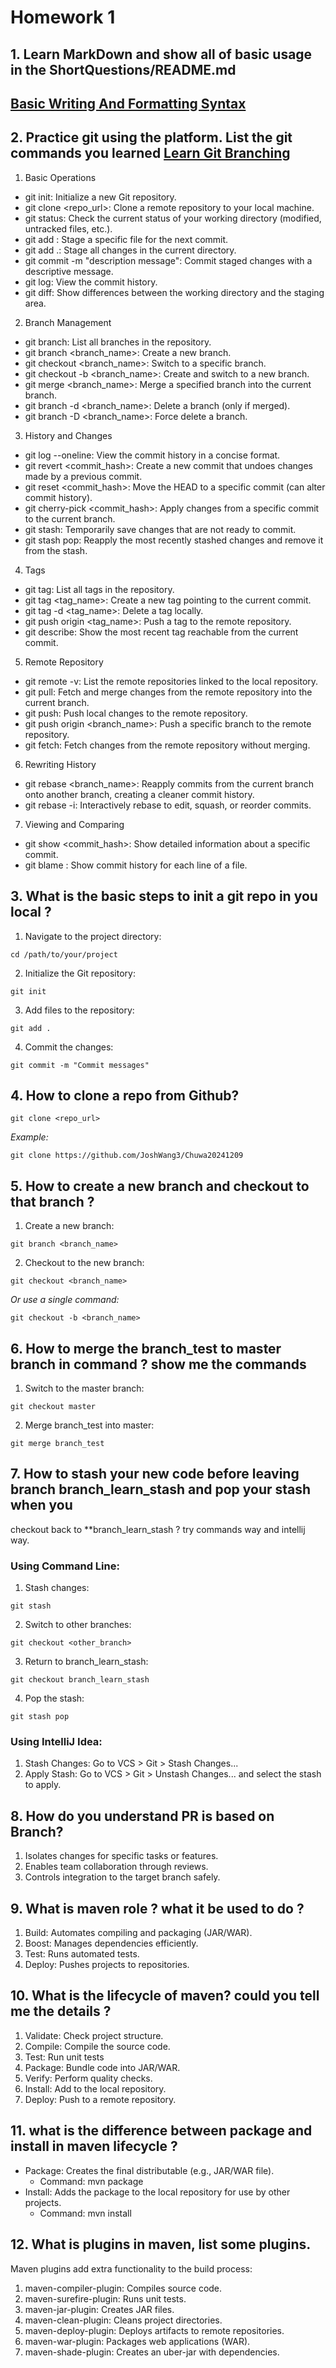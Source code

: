 # Homework 1
## 1. Learn MarkDown and show all of basic usage in the ShortQuestions/README.md
## [Basic Writing And Formatting Syntax](https://docs.github.com/en/get-started/writing-on-github/getting-started-with-writing-and-formatting-on-github/basic-writing-and-formatting-syntax)


## 2. Practice git using the platform. List the git commands you learned [Learn Git Branching](https://learngitbranching.js.org/)
1. Basic Operations
- git init: Initialize a new Git repository.
- git clone <repo_url>: Clone a remote repository to your local machine.
- git status: Check the current status of your working directory (modified, untracked files, etc.).
- git add <file>: Stage a specific file for the next commit.
- git add .: Stage all changes in the current directory.
- git commit -m "description message": Commit staged changes with a descriptive message.
- git log: View the commit history.
- git diff: Show differences between the working directory and the staging area.

2. Branch Management
- git branch: List all branches in the repository.
- git branch <branch_name>: Create a new branch.
- git checkout <branch_name>: Switch to a specific branch.
- git checkout -b <branch_name>: Create and switch to a new branch.
- git merge <branch_name>: Merge a specified branch into the current branch.
- git branch -d <branch_name>: Delete a branch (only if merged).
- git branch -D <branch_name>: Force delete a branch.

3. History and Changes
- git log --oneline: View the commit history in a concise format.
- git revert <commit_hash>: Create a new commit that undoes changes made by a previous commit.
- git reset <commit_hash>: Move the HEAD to a specific commit (can alter commit history).
- git cherry-pick <commit_hash>: Apply changes from a specific commit to the current branch.
- git stash: Temporarily save changes that are not ready to commit.
- git stash pop: Reapply the most recently stashed changes and remove it from the stash.

4. Tags
- git tag: List all tags in the repository.
- git tag <tag_name>: Create a new tag pointing to the current commit.
- git tag -d <tag_name>: Delete a tag locally.
- git push origin <tag_name>: Push a tag to the remote repository.
- git describe: Show the most recent tag reachable from the current commit.

5. Remote Repository
- git remote -v: List the remote repositories linked to the local repository.
- git pull: Fetch and merge changes from the remote repository into the current branch.
- git push: Push local changes to the remote repository.
- git push origin <branch_name>: Push a specific branch to the remote repository.
- git fetch: Fetch changes from the remote repository without merging.

6. Rewriting History
- git rebase <branch_name>: Reapply commits from the current branch onto another branch, creating a cleaner commit history.
- git rebase -i: Interactively rebase to edit, squash, or reorder commits.

7. Viewing and Comparing
- git show <commit_hash>: Show detailed information about a specific commit.
- git blame <file>: Show commit history for each line of a file.

## 3. What is the basic steps to init a git repo in you local ?
1. Navigate to the project directory:
```
cd /path/to/your/project
```
2. Initialize the Git repository:
```
git init
```
3. Add files to the repository:
```
git add .
```
4. Commit the changes:
```
git commit -m "Commit messages"
```

## 4. How to clone a repo from Github?
```
git clone <repo_url>
```
_Example:_
```
git clone https://github.com/JoshWang3/Chuwa20241209
```

## 5. How to create a new branch and checkout to that branch ?
1. Create a new branch:
```
git branch <branch_name>
```
2. Checkout to the new branch:
```
git checkout <branch_name>
```
_Or use a single command:_
```
git checkout -b <branch_name>
```

## 6. How to merge the branch_test to master branch in command ? show me the commands
1. Switch to the master branch:
```
git checkout master
```
2. Merge branch_test into master:
```
git merge branch_test
```

## 7. How to stash your new code before leaving branch branch_learn_stash and pop your stash when you
checkout back to **branch_learn_stash ? try commands way and intellij way.
### Using Command Line:
1. Stash changes:
```
git stash
```
2. Switch to other branches:
```
git checkout <other_branch>
```
3. Return to branch_learn_stash:
```
git checkout branch_learn_stash
```
4. Pop the stash:
```
git stash pop
```
### Using IntelliJ Idea:
1. Stash Changes: Go to VCS > Git > Stash Changes...
2. Apply Stash: Go to VCS > Git > Unstash Changes... and select the stash to apply.

## 8. How do you understand PR is based on Branch?
1. Isolates changes for specific tasks or features.
2. Enables team collaboration through reviews.
3. Controls integration to the target branch safely.

## 9. What is maven role ? what it be used to do ?
1. Build: Automates compiling and packaging (JAR/WAR).
2. Boost: Manages dependencies efficiently.
3. Test: Runs automated tests.
4. Deploy: Pushes projects to repositories.

## 10. What is the lifecycle of maven? could you tell me the details ?
1. Validate: Check project structure.
2. Compile: Compile the source code.
3. Test: Run unit tests
4. Package: Bundle code into JAR/WAR.
5. Verify: Perform quality checks.
6. Install: Add to the local repository.
7. Deploy: Push to a remote repository.

## 11. what is the difference between package and install in maven lifecycle ?
- Package: Creates the final distributable (e.g., JAR/WAR file).
  - Command: mvn package
- Install: Adds the package to the local repository for use by other projects.
  - Command: mvn install

## 12. What is plugins in maven, list some plugins.
Maven plugins add extra functionality to the build process:
1. maven-compiler-plugin: Compiles source code.
2. maven-surefire-plugin: Runs unit tests.
3. maven-jar-plugin: Creates JAR files.
4. maven-clean-plugin: Cleans project directories.
5. maven-deploy-plugin: Deploys artifacts to remote repositories.
6. maven-war-plugin: Packages web applications (WAR).
7. maven-shade-plugin: Creates an uber-jar with dependencies.



























